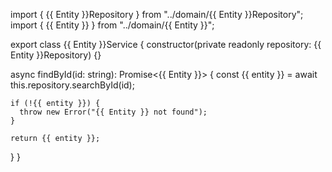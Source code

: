 import { {{ Entity }}Repository } from "../domain/{{ Entity }}Repository";
import { {{ Entity }} } from "../domain/{{ Entity }}";

export class {{ Entity }}Service {
  constructor(private readonly repository: {{ Entity }}Repository) {}

  async findById(id: string): Promise<{{ Entity }}> {
    const {{ entity }} = await this.repository.searchById(id);

    if (!{{ entity }}) {
      throw new Error("{{ Entity }} not found");
    }

    return {{ entity }};
  }
}
